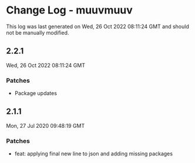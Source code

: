 # Change Log - muuvmuuv

This log was last generated on Wed, 26 Oct 2022 08:11:24 GMT and should not be manually
modified.

## 2.2.1

Wed, 26 Oct 2022 08:11:24 GMT

### Patches

- Package updates

## 2.1.1

Mon, 27 Jul 2020 09:48:19 GMT

### Patches

- feat: applying final new line to json and adding missing packages
